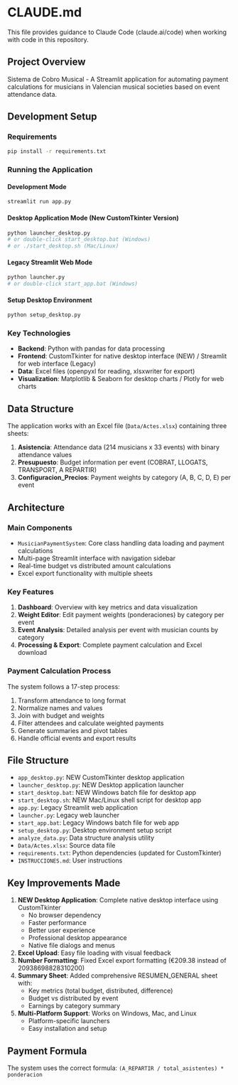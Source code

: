 # CLAUDE.md

This file provides guidance to Claude Code (claude.ai/code) when working with code in this repository.

## Project Overview

Sistema de Cobro Musical - A Streamlit application for automating payment calculations for musicians in Valencian musical societies based on event attendance data.

## Development Setup

### Requirements
```bash
pip install -r requirements.txt
```

### Running the Application

#### Development Mode
```bash
streamlit run app.py
```

#### Desktop Application Mode (New CustomTkinter Version)
```bash
python launcher_desktop.py
# or double-click start_desktop.bat (Windows)
# or ./start_desktop.sh (Mac/Linux)
```

#### Legacy Streamlit Web Mode
```bash
python launcher.py
# or double-click start_app.bat (Windows)
```

#### Setup Desktop Environment
```bash
python setup_desktop.py
```

### Key Technologies
- **Backend**: Python with pandas for data processing
- **Frontend**: CustomTkinter for native desktop interface (NEW) / Streamlit for web interface (Legacy)
- **Data**: Excel files (openpyxl for reading, xlsxwriter for export)
- **Visualization**: Matplotlib & Seaborn for desktop charts / Plotly for web charts

## Data Structure

The application works with an Excel file (`Data/Actes.xlsx`) containing three sheets:

1. **Asistencia**: Attendance data (214 musicians x 33 events) with binary attendance values
2. **Presupuesto**: Budget information per event (COBRAT, LLOGATS, TRANSPORT, A REPARTIR)
3. **Configuracion_Precios**: Payment weights by category (A, B, C, D, E) per event

## Architecture

### Main Components
- `MusicianPaymentSystem`: Core class handling data loading and payment calculations
- Multi-page Streamlit interface with navigation sidebar
- Real-time budget vs distributed amount calculations
- Excel export functionality with multiple sheets

### Key Features
1. **Dashboard**: Overview with key metrics and data visualization
2. **Weight Editor**: Edit payment weights (ponderaciones) by category per event
3. **Event Analysis**: Detailed analysis per event with musician counts by category
4. **Processing & Export**: Complete payment calculation and Excel download

### Payment Calculation Process
The system follows a 17-step process:
1. Transform attendance to long format
2. Normalize names and values
3. Join with budget and weights
4. Filter attendees and calculate weighted payments
5. Generate summaries and pivot tables
6. Handle official events and export results

## File Structure
- `app_desktop.py`: NEW CustomTkinter desktop application
- `launcher_desktop.py`: NEW Desktop application launcher
- `start_desktop.bat`: NEW Windows batch file for desktop app
- `start_desktop.sh`: NEW Mac/Linux shell script for desktop app
- `app.py`: Legacy Streamlit web application
- `launcher.py`: Legacy web launcher
- `start_app.bat`: Legacy Windows batch file for web app
- `setup_desktop.py`: Desktop environment setup script
- `analyze_data.py`: Data structure analysis utility
- `Data/Actes.xlsx`: Source data file
- `requirements.txt`: Python dependencies (updated for CustomTkinter)
- `INSTRUCCIONES.md`: User instructions

## Key Improvements Made
1. **NEW Desktop Application**: Complete native desktop interface using CustomTkinter
   - No browser dependency
   - Faster performance
   - Better user experience
   - Professional desktop appearance
   - Native file dialogs and menus
2. **Excel Upload**: Easy file loading with visual feedback
3. **Number Formatting**: Fixed Excel export formatting (€209.38 instead of 20938698828310200)
4. **Summary Sheet**: Added comprehensive RESUMEN_GENERAL sheet with:
   - Key metrics (total budget, distributed, difference)
   - Budget vs distributed by event
   - Earnings by category summary
5. **Multi-Platform Support**: Works on Windows, Mac, and Linux
   - Platform-specific launchers
   - Easy installation and setup

## Payment Formula
The system uses the correct formula: `(A_REPARTIR / total_asistentes) * ponderacion`